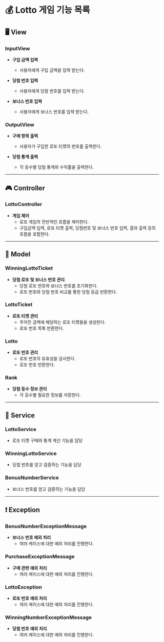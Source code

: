 # 💰 **Lotto 게임 기능 목록**

## 🖥️ **View**

### **InputView**

- **구입 금액 입력**
  - 사용자에게 구입 금액을 입력 받는다.

- **당첨 번호 입력**
  - 사용자에게 당첨 번호를 입력 받는다.

- **보너스 번호 입력**
  - 사용자에게 보너스 번호를 입력 받는다.

### **OutputView**

- **구매 항목 출력**
  - 사용자가 구입한 로또 티켓의 번호를 출력한다.

- **당첨 통계 출력**
  - 각 등수별 당첨 통계와 수익률을 출력한다.

---

## 🎮 **Controller**

### **LottoController**

- **게임 제어**
  - 로또 게임의 전반적인 흐름을 제어한다.
  - 구입금액 입력, 로또 티켓 출력, 당첨번호 및 보너스 번호 입력, 결과 출력 등의 흐름을 포함한다.

---

## 📜 **Model**

### **WinningLottoTicket**

- **당첨 로또 및 보너스 번호 관리**
  - 당첨 로또 번호와 보너스 번호를 초기화한다.
  - 로또 번호와 당첨 번호 비교를 통한 당첨 등급 반환한다.

### **LottoTicket**

- **로또 티켓 관리**
  - 주어진 금액에 해당하는 로또 티켓들을 생성한다.
  - 로또 번호 목록 반환한다.

### **Lotto**

- **로또 번호 관리**
  - 로또 번호의 유효성을 검사한다.
  - 로또 번호 반환한다.

### **Rank**

- **당첨 등수 정보 관리**
  - 각 등수별 필요한 정보를 저장한다.

---

## 🔧 **Service**

### **LottoService**
- 로또 티켓 구매와 통계 계산 기능을 담당

### **WinningLottoService**
- 당첨 번호를 얻고 검증하는 기능을 담당

### **BonusNumberService** 
- 보너스 번호를 얻고 검증하는 기능을 담당

---

## ❗ **Exception**

### **BonusNumberExceptionMessage**

- **보너스 번호 예외 처리**
  - 여러 케이스에 대한 예외 처리를 진행한다.

### **PurchaseExceptionMessage**

- **구매 관련 예외 처리**
  - 여러 케이스에 대한 예외 처리를 진행한다.

### **LottoException**

- **로또 번호 예외 처리**
  - 여러 케이스에 대한 예외 처리를 진행한다.

### **WinningNumberExceptionMessage**

- **당첨 번호 예외 처리**
  - 여러 케이스에 대한 예외 처리를 진행한다.